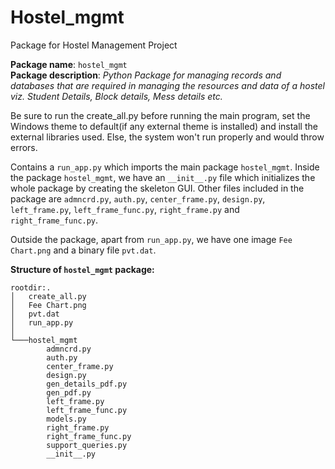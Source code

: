 
# Hostel_mgmt
Package for Hostel Management Project

__Package name__: `hostel_mgmt`<br>
__Package description__: *Python Package for managing records and databases that are required in managing the resources and data of a hostel viz. Student Details, Block details, Mess details etc.*

Be sure to run the create_all.py before running the main program, set the Windows theme to default(if any external theme is installed) and install the external libraries used. Else, the system won't run properly and would throw errors.

Contains a `run_app.py` which imports the main package `hostel_mgmt`. Inside the package `hostel_mgmt`, we have an `__init__.py` file which initializes the whole package by creating the skeleton GUI. Other files included in the package are `admncrd.py`, `auth.py`, `center_frame.py`, `design.py`, `left_frame.py`, `left_frame_func.py`, `right_frame.py` and `right_frame_func.py`.

Outside the package, apart from `run_app.py`, we have one image `Fee Chart.png` and a binary file `pvt.dat`.

__Structure of `hostel_mgmt` package:__

```
rootdir:.
│   create_all.py
│   Fee Chart.png
│   pvt.dat
│   run_app.py
│
└───hostel_mgmt
        admncrd.py
        auth.py
        center_frame.py
        design.py
        gen_details_pdf.py
        gen_pdf.py
        left_frame.py
        left_frame_func.py
        models.py
        right_frame.py
        right_frame_func.py
        support_queries.py
        __init__.py
```
